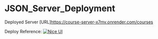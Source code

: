 # JSON_Server_Deployment

Deployed Server [URL]https://course-server-x7mv.onrender.com/courses

Deploy Reference: 
[![Nice UI](https://img.youtube.com/vi/W9sbA1a2-Ag/0.jpg)](https://www.youtube.com/watch?v=W9sbA1a2-Ag)
